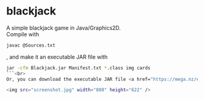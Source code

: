 # blackjack
A simple blackjack game in Java/Graphics2D.<br>
Compile with 
```bash
javac @Sources.txt
```
, and make it an executable JAR file with 
```bash
jar -cfm Blackjack.jar Manifest.txt *.class img cards
```<br>
Or, you can download the executable JAR file <a href="https://mega.nz/#!NRskmZpL!EWvPFLckRaWAc6DpleuIzHXnHea09w2mPbWT4Gl0l6A">here</a>.

<img src="screenshot.jpg" width="800" height="622" />
